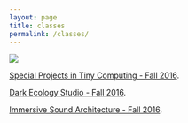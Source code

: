 ```yaml
---
layout: page
title: classes
permalink: /classes/
---
```


<!-- <div class="img_row">
  <img class="col two" src="/img/kae.jpg"/>
</div> -->

<img src="{{ site.baseurl }}/img/kae.jpg">


[Special Projects in Tiny Computing - Fall 2016](http://kae.io/sptc).

[Dark Ecology Studio - Fall 2016](http://kae.io/classes/des).

[Immersive Sound Architecture - Fall 2016](http://kae.io/isa).

<br>

<!-- [Smaller](http://25.io/smaller/) -->

